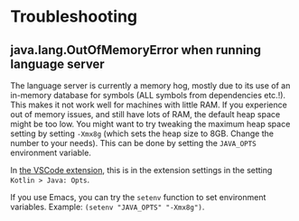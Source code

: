 # Troubleshooting

## java.lang.OutOfMemoryError when running language server

The language server is currently a memory hog, mostly due to its use of an in-memory database for symbols (ALL symbols from dependencies etc.!). This makes it not work well for machines with little RAM. If you experience out of memory issues, and still have lots of RAM, the default heap space might be too low. You might want to try tweaking the maximum heap space setting by setting `-Xmx8g` (which sets the heap size to 8GB. Change the number to your needs). This can be done by setting the `JAVA_OPTS` environment variable.

In [the VSCode extension](https://github.com/fwcd/vscode-kotlin), this is in the extension settings in the setting `Kotlin > Java: Opts`.

If you use Emacs, you can try the `setenv` function to set environment variables. Example: `(setenv "JAVA_OPTS" "-Xmx8g")`.
